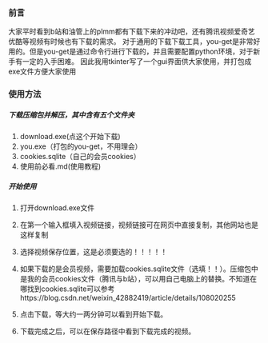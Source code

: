 ### 前言
大家平时看到b站和油管上的plmm都有下载下来的冲动吧，还有腾讯视频爱奇艺优酷等视频有时候也有下载的需求。
对于通用的下载下载工具，you-get是非常好用的。但是you-get是通过命令行进行下载的，并且需要配置python环境，对于新手有一定的入手困难。
因此我用tkinter写了一个gui界面供大家使用，并打包成exe文件方便大家使用
### 使用方法
##### 下载压缩包并解压，其中含有五个文件夹
1. download.exe(点这个开始下载)
2. you.exe（打包的you-get，不用理会）
3. cookies.sqlite（自己的会员cookies）
4. 使用前必看.md(使用教程)

##### 开始使用
1. 打开download.exe文件

3. 在第一个输入框填入视频链接，视频链接可在网页中直接复制，其他网站也是这样复制

5. 选择视频保存位置，这是必须要选的！！！！！

7. 如果下载的是会员视频，需要加载cookies.sqlite文件（选填！！）。压缩包中是我的会员cookies文件（腾讯与b站），可以用自己电脑上的替换。不知道在哪找到cookies.sqlite可以参考https://blog.csdn.net/weixin_42882419/article/details/108020255

9. 点击下载，等大约一两分钟可以看到开始下载。

1. 下载完成之后，可以在保存路径中看到下载完成的视频。
